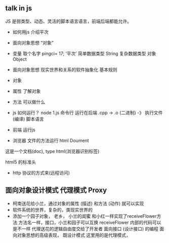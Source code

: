 ## talk in js
JS 是弱类型、动态、灵活的脚本语言语言，前端后端都能允许。

- 如何用js 介绍平次
 - 面向对象思想
 “对象”
- 变量
 取个名字  pingci= 17; ‘平次’ 简单数据类型 String
 复杂数据类型 对象 Object


- 面向对象思想
 现实世界和关系的软件抽象化
 基本规则 
 - 对象
  - 属性 了解对象
  - 方法 可以做什么

- js 如何运行？
 node 1.js 命令行 运行在后端 
 .cpp -> .o (二进制) -》 执行文件 (编译)
 脚本语言 

- 前端 运行js
 - 浏览器 文件的方法运行
  html Doument 
  <!DOCTYPE html>  这是一个文档(doc), type html(浏览器识别标签)
  html5 的标准头
 - http 协议的方式来(远程访问)



## 面向对象设计模式 代理模式 Proxy
 - 柯南送花给小兰，通过对象的属性 (描述) 和方法 (动作) 就可以实现
 - 软件系统的世界，复杂的，类现实世界的
 - 添加一个园子对象，  老乡，  小兰的闺蜜
  和小红一样实现了receiveFlower方法
  方法名一样，接口，小兰和园子可以互换
  receiveFlower 内部的代码可以是不一样
  代理送花的逻辑自由度交给了开发者
  面向接口 (设计接口) 的编程 面向对象思想的高级表现， 既设计模式
  这里用的是代理模式，